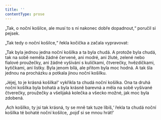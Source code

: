 ```yaml
---
title: ''
contentType: prose
---
```


<section>

„Tak, o noční košilce, ale musí to s ní nakonec dobře dopadnout,“ poručil si pejsek.

„Tak tedy o noční košilce,“ řekla kočička a začala vypravovat:

„Tak byla jednou jedna noční košilka a ta byla chudá. A protože byla chudá, tak na sobě neměla žádné červené, ani modré, ani žluté, zelené nebo fialové proužečky, ani žádné vyšívání s kuličkami, čtverečky, hvězdičkami, kytičkami, ani lístky. Byla jenom bílá, ale přitom byla moc hodná. A tak šla jednou na procházku a potkala jinou noční košilku.

‚Jéjej, to je krásná košilka!‘ vykřikla ta chudá noční košilka. Ona ta druhá noční košilka byla bohatá a byla krásně barevná a měla na sobě vyšívané čtverečky, proužečky a všelijaká kolečka a všecko možné, jak moc byla zdobená.

‚Ach košilko, ty jsi tak krásná, ty se mně tak tuze líbíš,‘ řekla ta chudá noční košilka té bohaté noční košilce, ‚pojď si se mnou hrát!‘

</section>
